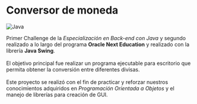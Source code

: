 # Conversor de moneda

![Java](https://img.shields.io/badge/java-%23ED8B00.svg?style=for-the-badge&logo=java&logoColor=white)

Primer Challenge de la *Especialización en Back-end con Java* y segundo realizado a lo largo del programa **Oracle Next Education** y realizado con la librería **Java Swing**.
<br>
<br>
El objetivo principal fue realizar un programa ejecutable para escritorio que permita obtener la conversión entre diferentes divisas.
<br>
<br>
Este proyecto se realizó con el fin de practicar y reforzar nuestros conocimientos adquiridos en *Programación Orientada a Objetos* y el manejo de librerías para creación de GUI. 
